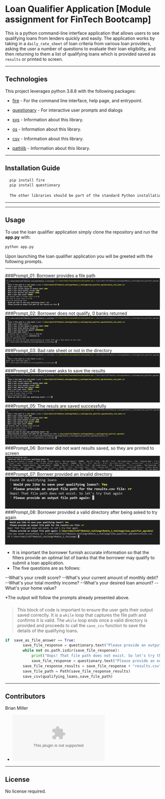 # Loan Qualifier Application [Module assignment for FinTech Bootcamp]

This is a python command-line interface application that allows users to see qualifying loans from lenders quickly and easily. The application works by taking in a `daily_rate_sheet` of loan criteria from various loan providers, asking the user a number of questions to evaluate their loan eligibility, and then returning to them a list of qualifying loans which is provided saved as `results` or printed to screen.

---

## Technologies

This project leverages python 3.8.8 with the following packages:

* [fire](https://github.com/google/python-fire) - For the command line interface, help page, and entrypoint.

* [questionary](https://github.com/tmbo/questionary) - For interactive user prompts and dialogs

* [sys](https://docs.python.org/3.8/library/sys.html) - Information about this library.

* [os](https://docs.python.org/3.8/library/os.html) - Information about this library.

* [csv](https://docs.python.org/3.8/library/csv.html) - Information about this library.

* [pathlib](https://docs.python.org/3.8/library/pathlib.html) - Information about this library.
---

## Installation Guide

```python
  pip install fire
  pip install questionary

  The other libraries should be part of the standard Python installation. 
```

---

---

## Usage

To use the loan qualifier application simply clone the repository and run the **app.py** with:

```python
python app.py
```

Upon launching the loan qualifier application you will be greeted with the following prompts.

--------------
###Prompt_01: Borrower provides a file path
![Loan Qualifier Prompts_01](Images/01_Provide_File_Path.PNG)
###Prompt_02: Borrower does not qualify, 0 banks returned
![Loan Qualifier Prompts_02](Images/02_Does_not_qualify.PNG)
###Prompt_03: Bad rate sheet or not in the directory
![Loan Qualifier Prompts_03](Images/03_Bad_rate_sheet_path.PNG)
###Prompt_04: Borrower asks to save the results
![Loan Qualifier Prompts_04](Images/04_Save_Results.PNG)
###Prompt_05: The resuls are saved successfully
![Loan Qualifier Prompts_05](Images/05_Save_Results_Successful.PNG)
###Prompt_06: Borrwer did not want results saved, so they are printed to screen
![Loan Qualifier Prompts_06](Images/06_Print_Results_Successful.PNG)
###Prompt_07: Borrwer provided an invalid directory
![Loan Qualifier Prompts_07](Images/07_Save_Results_Unsuccessful_try_again.PNG)
###Prompt_08: Borrower provided a valid directory after being asked to try again
![Loan Qualifier Prompts_08](Images/08_Save_Results_Unsuccessful_try_again_successful.PNG)

* It is important the borrower furnish accurate information so that the filters provide an optimal list of banks that the borrower may qualify to submit a loan application.
* The five questions are as follows:

--What's your credit score? 
--What's your current amount of monthly debt?
--What's your total monthly income? 
--What's your desired loan amount?
--What's your home value? 

*The output will follow the prompts already presented above. 

###
>This block of code is important to ensure the user gets their output saved correctly. It is a `while` loop that captures the file path
and confirms it is valid. The `while` loop ends once a valid directory is provided and proceeds to call the `save_csv` function to save the details
of the qualifying loans. 

```python
if  save_as_file_answer == True:
        save_file_response = questionary.text("Please provide an output file path for the results.csv file:").ask()
        while not os.path.isdir(save_file_response):
            print("Oops! That file path does not exist. So let's try that again")
            save_file_response = questionary.text("Please provide an output file path again:").ask()
        save_file_response_results = save_file_response + "results.csv"
        save_file_path = Path(save_file_response_results)
        save_csv(qualifying_loans,save_file_path)
```
---

## Contributors

Brian Miller
* ![Contact](mailto:bam4217@yahoo.com)

---

## License

No license required.

